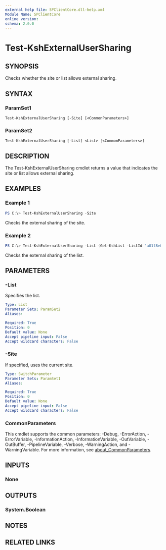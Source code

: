 ```yaml
---
external help file: SPClientCore.dll-help.xml
Module Name: SPClientCore
online version:
schema: 2.0.0
---
```


# Test-KshExternalUserSharing

## SYNOPSIS
Checks whether the site or list allows external sharing.

## SYNTAX

### ParamSet1
```
Test-KshExternalUserSharing [-Site] [<CommonParameters>]
```

### ParamSet2
```
Test-KshExternalUserSharing [-List] <List> [<CommonParameters>]
```

## DESCRIPTION
The Test-KshExternalUserSharing cmdlet returns a value that indicates the site or list allows external sharing.

## EXAMPLES

### Example 1
```powershell
PS C:\> Test-KshExternalUserSharing -Site
```

Checks the external sharing of the site.

### Example 2
```powershell
PS C:\> Test-KshExternalUserSharing -List (Get-KshList -ListId 'a01f8e07-290f-4644-9db8-85bb00b85e74')
```

Checks the external sharing of the list.

## PARAMETERS

### -List
Specifies the list.

```yaml
Type: List
Parameter Sets: ParamSet2
Aliases:

Required: True
Position: 0
Default value: None
Accept pipeline input: False
Accept wildcard characters: False
```

### -Site
If specified, uses the current site.

```yaml
Type: SwitchParameter
Parameter Sets: ParamSet1
Aliases:

Required: True
Position: 0
Default value: None
Accept pipeline input: False
Accept wildcard characters: False
```

### CommonParameters
This cmdlet supports the common parameters: -Debug, -ErrorAction, -ErrorVariable, -InformationAction, -InformationVariable, -OutVariable, -OutBuffer, -PipelineVariable, -Verbose, -WarningAction, and -WarningVariable. For more information, see [about_CommonParameters](http://go.microsoft.com/fwlink/?LinkID=113216).

## INPUTS

### None
## OUTPUTS

### System.Boolean
## NOTES

## RELATED LINKS

